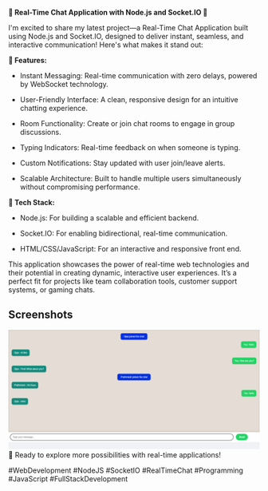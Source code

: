 **🌟 Real-Time Chat Application with Node.js and Socket.IO 🌟**

I'm excited to share my latest project—a Real-Time Chat Application built using Node.js and Socket.IO, designed to deliver instant, seamless, and interactive communication! Here's what makes it stand out:

**💬 Features:**

- Instant Messaging: Real-time communication with zero delays, powered by WebSocket technology. 

- User-Friendly Interface: A clean, responsive design for an intuitive chatting experience.

- Room Functionality: Create or join chat rooms to engage in group discussions.

- Typing Indicators: Real-time feedback on when someone is typing.

- Custom Notifications: Stay updated with user join/leave alerts.

- Scalable Architecture: Built to handle multiple users simultaneously without compromising performance.

**🔧 Tech Stack:**

- Node.js: For building a scalable and efficient backend.

- Socket.IO: For enabling bidirectional, real-time communication.

- HTML/CSS/JavaScript: For an interactive and responsive front end.

This application showcases the power of real-time web technologies and their potential in creating dynamic, interactive user experiences. It’s a perfect fit for projects like team collaboration tools, customer support systems, or gaming chats.

## Screenshots
<img src="Screenshot 2025-03-05 124848.png" width="700">
🚀 Ready to explore more possibilities with real-time applications!

#WebDevelopment #NodeJS #SocketIO #RealTimeChat #Programming #JavaScript #FullStackDevelopment
